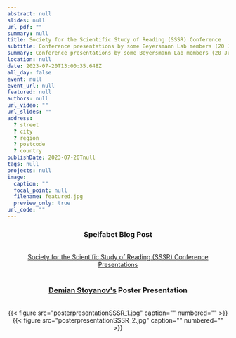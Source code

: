 ```yaml
---
abstract: null
slides: null
url_pdf: ""
summary: null
title: Society for the Scientific Study of Reading (SSSR) Conference
subtitle: Conference presentations by some Beyersmann Lab members (20 July 2023).
summary: Conference presentations by some Beyersmann Lab members (20 July 2023).
location: null
date: 2023-07-20T13:00:35.648Z
all_day: false
event: null
event_url: null
featured: null
authors: null
url_video: ""
url_slides: ""
address:
  ? street
  ? city
  ? region
  ? postcode
  ? country
publishDate: 2023-07-20Tnull
tags: null
projects: null
image:
  caption: ""
  focal_point: null
  filename: featured.jpg
  preview_only: true
url_code: ""
---
```


<center><h3>Spelfabet Blog Post</h3></center>
<br/>
<center><a href="https://www.spelfabet.com.au/2023/07/society-for-the-scientific-study-of-reading-conference-day-1/" target="_blank">Society for the Scientific Study of Reading (SSSR) Conference Presentations</a></center> 
<br/>
<center><h3><a href="https://beyersmannlab.cogscience.org/author/demian-stoyanov/" target="_blank">Demian Stoyanov's</a> Poster Presentation</h3></center>
<br/>
<center>{{< figure src="posterpresentationSSSR_1.jpg" caption="" numbered="" >}}</center>
<center>{{< figure src="posterpresentationSSSR_2.jpg" caption="" numbered="" >}}</center>
